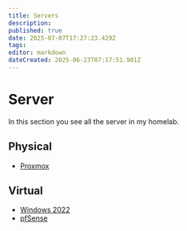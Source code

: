 ```yaml
---
title: Servers
description: 
published: true
date: 2025-07-07T17:27:23.429Z
tags: 
editor: markdown
dateCreated: 2025-06-23T07:17:51.901Z
---
```


# Server
In this section you see all the server in my homelab.


## Physical
- [Proxmox](/home_lab/server/proxmox)

## Virtual
- [Windows 2022](/home_lab/server/windows2022)
- [pfSense](/home_lab/server/pfsense)